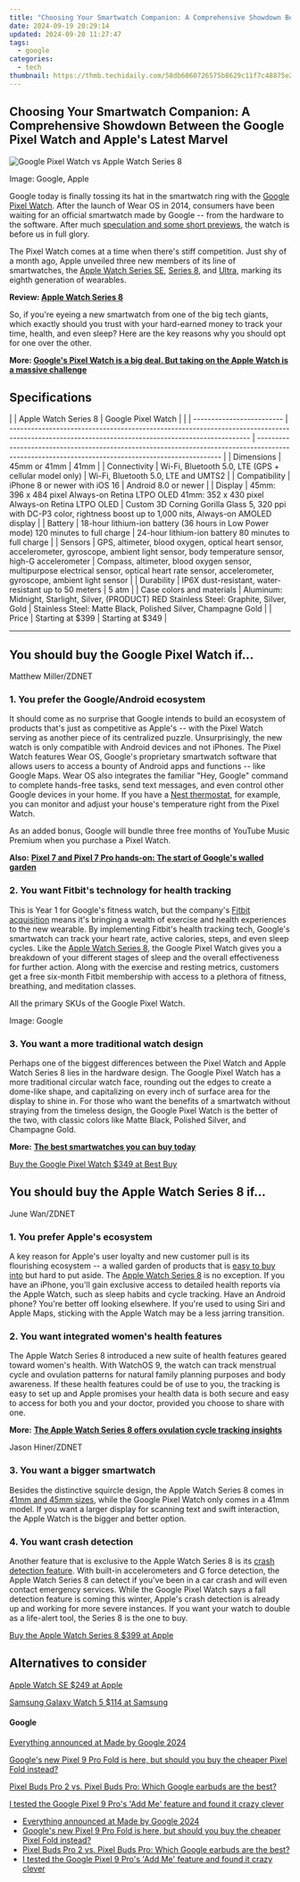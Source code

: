 ```yaml
---
title: "Choosing Your Smartwatch Companion: A Comprehensive Showdown Between the Google Pixel Watch and Apple's Latest Marvel"
date: 2024-09-19 20:29:14
updated: 2024-09-20 11:27:47
tags:
  - google
categories:
  - tech
thumbnail: https://thmb.techidaily.com/58db6060726575b8629c11f7c48875e22b705d59d90ff0cb47cea54cfa62bb48.jpg
---
```


## Choosing Your Smartwatch Companion: A Comprehensive Showdown Between the Google Pixel Watch and Apple's Latest Marvel

![Google Pixel Watch vs Apple Watch Series 8](https://www.zdnet.com/a/img/resize/8dcf5d1f5ff4530ce64a5b4bdf8e79b7b30d2dc9/2022/10/04/85cd3844-c7d7-486f-9aad-63c5f7934141/google-pixel-watch-vs-apple-watch-series-8.jpg?auto=webp&width=1280)

Image: Google, Apple

Google today is finally tossing its hat in the smartwatch ring with the [Google Pixel Watch](https://shop-links.co/link/?url=https%3A%2F%2Fwww.bestbuy.com%2Fsite%2Fgoogle-pixel-watch-black-stainless-steel-smartwatch-41mm-with-obsidian-active-band-wifi-bt-black-obsidian%2F6521697.p%3FskuId%3D6521697&publisher_slug=itechdaily19598&exclusive=1). After the launch of Wear OS in 2014, consumers have been waiting for an official smartwatch made by Google -- from the hardware to the software. After much [speculation and some short previews](https://www.zdnet.com/article/pixel-watch-pixel-6a-and-the-rest-of-the-hardware-google-announced-during-io/), the watch is before us in full glory. 

The Pixel Watch comes at a time when there's stiff competition. Just shy of a month ago, Apple unveiled three new members of its line of smartwatches, the [Apple Watch Series SE](https://apple.sjv.io/c/159047/435031/7613?&sharedId=zdnet&u=https%3A%2F%2Fwww.apple.com%2Fshop%2Fbuy-watch%2Fapple-watch-se&subId1=zd-%5F%5FCOM%5FCLICK%5FID%5F%5F-dtp), [Series 8](https://apple.sjv.io/c/159047/435031/7613?&sharedId=zdnet&u=https%3A%2F%2Fwww.apple.com%2Fshop%2Fbuy-watch%2Fapple-watch&subId1=zd-%5F%5FCOM%5FCLICK%5FID%5F%5F-dtp), and [Ultra](https://apple.sjv.io/c/159047/435031/7613?&sharedId=zdnet&u=https%3A%2F%2Fwww.apple.com%2Fshop%2Fbuy-watch%2Fapple-watch-ultra&subId1=zd-%5F%5FCOM%5FCLICK%5FID%5F%5F-dtp), marking its eighth generation of wearables. 

**Review: [Apple Watch Series 8](https://www.zdnet.com/article/apple-watch-series-8-review/)**

So, if you're eyeing a new smartwatch from one of the big tech giants, which exactly should you trust with your hard-earned money to track your time, health, and even sleep? Here are the key reasons why you should opt for one over the other. 

**More: [Google's Pixel Watch is a big deal. But taking on the Apple Watch is a massive challenge](https://www.zdnet.com/article/googles-pixel-watch-is-a-big-deal-but-taking-on-the-apple-watch-is-a-massive-step/)**

##  Specifications 

| | Apple Watch Series 8    | Google Pixel Watch                                                                                                                                |                                                                                                                                                    |
| ------------------------- | ------------------------------------------------------------------------------------------------------------------------------------------------- | -------------------------------------------------------------------------------------------------------------------------------------------------- |
| Dimensions                | 45mm or 41mm                                                                                                                                      | 41mm                                                                                                                                               |
| Connectivity              | Wi-Fi, Bluetooth 5.0, LTE (GPS + cellular model only)                                                                                             | Wi-Fi, Bluetooth 5.0, LTE and UMTS2                                                                                                                |
| Compatibility             | iPhone 8 or newer with iOS 16                                                                                                                     | Android 8.0 or newer                                                                                                                               |
| Display                   | 45mm: 396 x 484 pixel Always-on Retina LTPO OLED 41mm: 352 x 430 pixel Always-on Retina LTPO OLED                                                 | Custom 3D Corning Gorilla Glass 5, 320 ppi with DC-P3 color, rightness boost up to 1,000 nits, Always-on AMOLED display                            |
| Battery                   | 18-hour lithium-ion battery (36 hours in Low Power mode) 120 minutes to full charge                                                               | 24-hour lithium-ion battery 80 minutes to full charge                                                                                              |
| Sensors                   | GPS, altimeter, blood oxygen, optical heart sensor, accelerometer, gyroscope, ambient light sensor, body temperature sensor, high-G accelerometer | Compass, altimeter, blood oxygen sensor, multipurpose electrical sensor, optical heart rate sensor, accelerometer, gyroscope, ambient light sensor |
| Durability                | IP6X dust-resistant, water-resistant up to 50 meters                                                                                              | 5 atm                                                                                                                                              |
| Case colors and materials | Aluminum: Midnight, Starlight, Silver, (PRODUCT) RED Stainless Steel: Graphite, Silver, Gold                                                      | Stainless Steel: Matte Black, Polished Silver, Champagne Gold                                                                                      |
| Price                     | Starting at $399                                                                                                                                  | Starting at $349                                                                                                                                   |

---

##  You should buy the Google Pixel Watch if... 

Matthew Miller/ZDNET

###  1\. You prefer the Google/Android ecosystem 

It should come as no surprise that Google intends to build an ecosystem of products that's just as competitive as Apple's -- with the Pixel Watch serving as another piece of its centralized puzzle. Unsurprisingly, the new watch is only compatible with Android devices and not iPhones. The Pixel Watch features Wear OS, Google's proprietary smartwatch software that allows users to access a bounty of Android apps and functions -- like Google Maps. Wear OS also integrates the familiar "Hey, Google" command to complete hands-free tasks, send text messages, and even control other Google devices in your home. If you have a [Nest thermostat](https://www.zdnet.com/home-and-office/smart-home/google-nest-learning-thermostat-review/), for example, you can monitor and adjust your house's temperature right from the Pixel Watch. 

As an added bonus, Google will bundle three free months of YouTube Music Premium when you purchase a Pixel Watch. 

**Also:** [**Pixel 7 and Pixel 7 Pro hands-on: The start of Google's walled garden**](https://www.zdnet.com/article/pixel-7-and-pixel-7-pro-hands-on-the-start-of-googles-walled-garden/) 

###  2\. You want Fitbit's technology for health tracking 

This is Year 1 for Google's fitness watch, but the company's [Fitbit acquisition](https://www.zdnet.com/article/googles-2-1-billion-purchase-of-fitbit-is-complete/) means it's bringing a wealth of exercise and health experiences to the new wearable. By implementing Fitbit's health tracking tech, Google's smartwatch can track your heart rate, active calories, steps, and even sleep cycles. Like the [Apple Watch Series 8](https://www.zdnet.com/article/apple-watch-series-8-review/), the Google Pixel Watch gives you a breakdown of your different stages of sleep and the overall effectiveness for further action. Along with the exercise and resting metrics, customers get a free six-month Fitbit membership with access to a plethora of fitness, breathing, and meditation classes. 

All the primary SKUs of the Google Pixel Watch.

Image: Google

###  3\. You want a more traditional watch design 

Perhaps one of the biggest differences between the Pixel Watch and Apple Watch Series 8 lies in the hardware design. The Google Pixel Watch has a more traditional circular watch face, rounding out the edges to create a dome-like shape, and capitalizing on every inch of surface area for the display to shine in. For those who want the benefits of a smartwatch without straying from the timeless design, the Google Pixel Watch is the better of the two, with classic colors like Matte Black, Polished Silver, and Champagne Gold. 

**More:** [**The best smartwatches you can buy today**](https://www.zdnet.com/article/best-smartwatch/)

[Buy the Google Pixel Watch $349 at Best Buy](https://shop-links.co/link/?url=https%3A%2F%2Fwww.bestbuy.com%2Fsite%2Fgoogle-pixel-watch-black-stainless-steel-smartwatch-41mm-with-obsidian-active-band-wifi-bt-black-obsidian%2F6521697.p%3FskuId%3D6521697&publisher_slug=itechdaily19598&exclusive=1)

##  You should buy the Apple Watch Series 8 if... 

June Wan/ZDNET

###  1\. You prefer Apple's ecosystem 

A key reason for Apple's user loyalty and new customer pull is its flourishing ecosystem -- a walled garden of products that is [easy to buy into](https://www.zdnet.com/article/apple-watch-series-8-review/) but hard to put aside. The [Apple Watch Series 8](https://www.zdnet.com/article/apple-watch-series-8-price-release-date-features-colors-everything-you-need-to-know/) is no exception. If you have an iPhone, you'll gain exclusive access to detailed health reports via the Apple Watch, such as sleep habits and cycle tracking. Have an Android phone? You're better off looking elsewhere. If you're used to using Siri and Apple Maps, sticking with the Apple Watch may be a less jarring transition. 

###  2\. You want integrated women's health features 

The Apple Watch Series 8 introduced a new suite of health features geared toward women's health. With WatchOS 9, the watch can track menstrual cycle and ovulation patterns for natural family planning purposes and body awareness. If these health features could be of use to you, the tracking is easy to set up and Apple promises your health data is both secure and easy to access for both you and your doctor, provided you choose to share with one. 

**More:** [**The Apple Watch Series 8 offers ovulation cycle tracking insights**](https://www.zdnet.com/article/apple-watch-series-8-body-temperature-sensor-ovulation-cycles-tracking/)

Jason Hiner/ZDNET

###  3\. You want a bigger smartwatch 

Besides the distinctive squircle design, the Apple Watch Series 8 comes in [41mm and 45mm sizes](https://apple.sjv.io/c/159047/435031/7613?&sharedId=zdnet&u=https%3A%2F%2Fwww.apple.com%2Fshop%2Fbuy-watch%2Fapple-watch&subId1=zd-%5F%5FCOM%5FCLICK%5FID%5F%5F-dtp), while the Google Pixel Watch only comes in a 41mm model. If you want a larger display for scanning text and swift interaction, the Apple Watch is the bigger and better option. 

###  4\. You want crash detection 

Another feature that is exclusive to the Apple Watch Series 8 is its [crash detection feature](https://www.zdnet.com/article/apple-announces-a-brand-new-life-saving-feature-crash-detection/). With built-in accelerometers and G force detection, the Apple Watch Series 8 can detect if you've been in a car crash and will even contact emergency services. While the Google Pixel Watch says a fall detection feature is coming this winter, Apple's crash detection is already up and working for more severe instances. If you want your watch to double as a life-alert tool, the Series 8 is the one to buy. 

[Buy the Apple Watch Series 8 $399 at Apple](https://apple.sjv.io/c/159047/435031/7613?&sharedId=zdnet&u=https%3A%2F%2Fwww.apple.com%2Fshop%2Fbuy-watch%2Fapple-watch&subId1=zd-%5F%5FCOM%5FCLICK%5FID%5F%5F-dtp)

##  Alternatives to consider 

[Apple Watch SE $249 at Apple](https://apple.sjv.io/c/159047/435031/7613?&sharedId=zdnet&u=https%3A%2F%2Fwww.apple.com%2Fshop%2Fbuy-watch%2Fapple-watch-se&subId1=zd-%5F%5FCOM%5FCLICK%5FID%5F%5F-dtp)

[Samsung Galaxy Watch 5 $114 at Samsung](https://shop-links.co/link/?url=https%3A%2F%2Fwww.samsung.com%2Fus%2Fwatches%2Fgalaxy-watch5%2F&publisher_slug=itechdaily19598&exclusive=1)

#### Google

[Everything announced at Made by Google 2024](https://www.zdnet.com/article/everything-announced-at-made-by-google-2024-pixel-9-pro-fold-gemini-watch-3-and-more/ "Everything announced at Made by Google 2024")

[Google's new Pixel 9 Pro Fold is here, but should you buy the cheaper Pixel Fold instead?](https://www.zdnet.com/article/google-pixel-9-pro-fold-vs-pixel-fold/ "Google's new Pixel 9 Pro Fold is here, but should you buy the cheaper Pixel Fold instead?")

[Pixel Buds Pro 2 vs. Pixel Buds Pro: Which Google earbuds are the best?](https://www.zdnet.com/article/pixel-buds-pro-2-vs-pixel-buds-pro-which-google-earbuds-are-the-best/ "Pixel Buds Pro 2 vs. Pixel Buds Pro: Which Google earbuds are the best?")

[I tested the Google Pixel 9 Pro's 'Add Me' feature and found it crazy clever](https://www.zdnet.com/article/the-google-pixel-9-pros-add-me-feature-is-an-ar-camera-tool-youll-actually-use/ "I tested the Google Pixel 9 Pro's 'Add Me' feature and found it crazy clever")

* [Everything announced at Made by Google 2024](https://www.zdnet.com/article/everything-announced-at-made-by-google-2024-pixel-9-pro-fold-gemini-watch-3-and-more/ "Everything announced at Made by Google 2024")
* [Google's new Pixel 9 Pro Fold is here, but should you buy the cheaper Pixel Fold instead?](https://www.zdnet.com/article/google-pixel-9-pro-fold-vs-pixel-fold/ "Google's new Pixel 9 Pro Fold is here, but should you buy the cheaper Pixel Fold instead?")
* [Pixel Buds Pro 2 vs. Pixel Buds Pro: Which Google earbuds are the best?](https://www.zdnet.com/article/pixel-buds-pro-2-vs-pixel-buds-pro-which-google-earbuds-are-the-best/ "Pixel Buds Pro 2 vs. Pixel Buds Pro: Which Google earbuds are the best?")
* [I tested the Google Pixel 9 Pro's 'Add Me' feature and found it crazy clever](https://www.zdnet.com/article/the-google-pixel-9-pros-add-me-feature-is-an-ar-camera-tool-youll-actually-use/ "I tested the Google Pixel 9 Pro's 'Add Me' feature and found it crazy clever")

<ins class="adsbygoogle"
     style="display:block"
     data-ad-format="autorelaxed"
     data-ad-client="ca-pub-7571918770474297"
     data-ad-slot="1223367746"></ins>



<ins class="adsbygoogle"
     style="display:block"
     data-ad-client="ca-pub-7571918770474297"
     data-ad-slot="8358498916"
     data-ad-format="auto"
     data-full-width-responsive="true"></ins>
